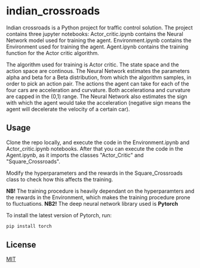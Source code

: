 # indian_crossroads

Indian crossroads is a Python project for traffic control solution.
The project contains three jupyter notebooks:
Actor_critic.ipynb contains the Neural Network model used for training the agent.
Environment.ipynb contains the Environment used for training the agent.
Agent.ipynb contains the training function for the Actor critic algorithm.

The algorithm used for training is Actor critic. The state space and the action space are continous. 
The Neural Network estimates the parameters alpha and beta for a Beta distribution, from which the algorithm samples, in order to pick an action pair.
The actions the agent can take for each of the four cars are acceleration and curvature.
Both accelerationa and curvature are capped in the (0,1) range.
The Neural Network also estimates the sign with which the agent would take the acceleration (negative sign means the agent will decelerate the velocity of a certain car).



## Usage

Clone the repo locally, and execute the code in the Environment.ipynb and Actor_critic.ipynb notebooks.
After that you can execute the code in the Agent.ipynb, as it imports the classes "Actor_Critic" and "Square_Crossroads".

Modify the hyperparameters and the rewards in the Square_Crossroads class to check how this affects the training.

**NB!** The training procedure is heavily dependant on the hyperparamters and the rewards in the Environment, which makes the training procedure prone to fluctuations.
**NB2!** The deep neural network library used is **Pytorch**

To install the latest version of Pytorch, run:

```bash
pip install torch
```

## License
[MIT](https://choosealicense.com/licenses/mit/)